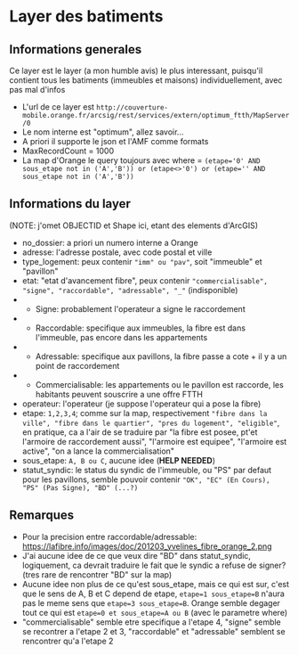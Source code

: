 # Layer des batiments

## Informations generales
Ce layer est le layer (a mon humble avis) le plus interessant, puisqu'il contient tous les batiments (immeubles et maisons) individuellement, avec pas mal d'infos

* L'url de ce layer est `http://couverture-mobile.orange.fr/arcsig/rest/services/extern/optimum_ftth/MapServer/0`
* Le nom interne est "optimum", allez savoir...
* A priori il supporte le json et l'AMF comme formats
* MaxRecordCount = 1000
* La map d'Orange le query toujours avec where = `(etape='0' AND sous_etape not in ('A','B')) or (etape<>'0') or (etape='' AND sous_etape not in ('A','B'))`

## Informations du layer
(NOTE: j'omet OBJECTID et Shape ici, etant des elements d'ArcGIS)

* no_dossier: a priori un numero interne a Orange
* adresse: l'adresse postale, avec code postal et ville
* type_logement: peux contenir `"imm" ou "pav"`, soit "immeuble" et "pavillon"
* etat: "etat d'avancement fibre", peux contenir `"commercialisable", "signe", "raccordable", "adressable", "_"` (indisponible)
* * Signe: probablement l'operateur a signe le raccordement
* * Raccordable: specifique aux immeubles, la fibre est dans l'immeuble, pas encore dans les appartements
* * Adressable: specifique aux pavillons, la fibre passe a cote + il y a un point de raccordement
* * Commercialisable: les appartements ou le pavillon est raccorde, les habitants peuvent souscrire a une offre FTTH
* operateur: l'operateur (je suppose l'operateur qui a pose la fibre)
* etape: `1,2,3,4`; comme sur la map, respectivement `"fibre dans la ville", "fibre dans le quartier", "pres du logement", "eligible"`, en pratique, ca a l'air de se traduire par "la fibre est posee, pt'et l'armoire de raccordement aussi", "l'armoire est equipee", "l'armoire est active", "on a lance la commercialisation"
* sous_etape: `A, B ou C`, aucune idee (**HELP NEEDED**)
* statut_syndic: le status du syndic de l'immeuble, ou "PS" par defaut pour les pavillons, semble pouvoir contenir `"OK", "EC" (En Cours), "PS" (Pas Signe), "BD" (...?)`

## Remarques

* Pour la precision entre raccordable/adressable: https://lafibre.info/images/doc/201203_yvelines_fibre_orange_2.png
* J'ai aucune idee de ce que veux dire "BD" dans statut_syndic, logiquement, ca devrait traduire le fait que le syndic a refuse de signer? (tres rare de rencontrer "BD" sur la map)
* Aucune idee non plus de ce qu'est sous_etape, mais ce qui est sur, c'est que le sens de A, B et C depend de etape, `etape=1 sous_etape=B` n'aura pas le meme sens que `etape=3 sous_etape=B`. Orange semble degager tout ce qui est `etape=0 et sous_etape=A ou B` (avec le parametre where)
* "commercialisable" semble etre specifique a l'etape 4, "signe" semble se recontrer a l'etape 2 et 3, "raccordable" et "adressable" semblent se rencontrer qu'a l'etape 2
